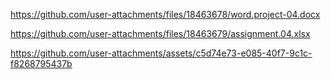 
https://github.com/user-attachments/files/18463678/word.project-04.docx


https://github.com/user-attachments/files/18463679/assignment.04.xlsx


https://github.com/user-attachments/assets/c5d74e73-e085-40f7-9c1c-f8268795437b
